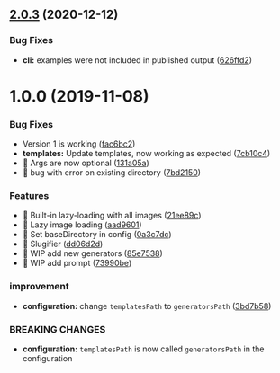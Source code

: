 ## [2.0.3](https://github.com/seanWLawrence/hendrix/compare/v2.0.2...v2.0.3) (2020-12-12)


### Bug Fixes

* **cli:** examples were not included in published output ([626ffd2](https://github.com/seanWLawrence/hendrix/commit/626ffd269f23995f30b97639176d206d5d694fc4))

# 1.0.0 (2019-11-08)

### Bug Fixes

* Version 1 is working ([fac6bc2](https://github.com/seanWLawrence/hendrix/commit/fac6bc239d3a3044d71e699ee66f4269e9bad746))
* **templates:** Update templates, now working as expected ([7cb10c4](https://github.com/seanWLawrence/hendrix/commit/7cb10c4abdfb4123f30d6e6ed4337e653f77b5e9))
* 🐛 Args are now optional ([131a05a](https://github.com/seanWLawrence/hendrix/commit/131a05a1a609fcd47fcf46dba7a52596425ec1c1))
* 🐛 bug with error on existing directory ([7bd2150](https://github.com/seanWLawrence/hendrix/commit/7bd21509415ca3d9cd5cf63ebf6a2d94036d2f84))


### Features

* 🎸 Built-in lazy-loading with all images ([21ee89c](https://github.com/seanWLawrence/hendrix/commit/21ee89c9cb7638526f3b55d26fe551fdfd736472))
* 🎸 Lazy image loading ([aad9601](https://github.com/seanWLawrence/hendrix/commit/aad9601ce73a45ace5a8c206ec39d0fab29e48dc))
* 🎸 Set baseDirectory in config ([0a3c7dc](https://github.com/seanWLawrence/hendrix/commit/0a3c7dc751ec43ba30294a166a3bec4ed15a45a6))
* 🎸 Slugifier ([dd06d2d](https://github.com/seanWLawrence/hendrix/commit/dd06d2d526c7ff3f655b5b542ace6f32c59269b2))
* 🎸 WIP add new generators ([85e7538](https://github.com/seanWLawrence/hendrix/commit/85e7538abac0791834ac13a208d7d9f9a728c4b1))
* 🎸 WIP add prompt ([73990be](https://github.com/seanWLawrence/hendrix/commit/73990be158324e486b3e533ddd2b4d470f2b9c6a))


### improvement

* **configuration:** change `templatesPath` to `generatorsPath` ([3bd7b58](https://github.com/seanWLawrence/hendrix/commit/3bd7b581d5d65738016dce8edd3e62505253e1d4))


### BREAKING CHANGES

* **configuration:** `templatesPath` is now called `generatorsPath` in the configuration

